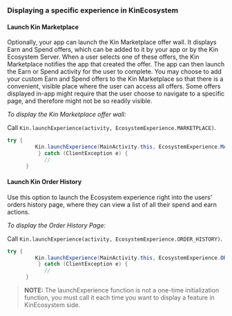 ### Displaying a specific experience in KinEcosystem ###

#### Launch Kin Marketplace
Optionally, your app can launch the Kin Marketplace offer wall. It displays Earn and Spend offers, which can be added to it by your app or by the Kin Ecosystem Server. When a user selects one of these offers, the Kin Marketplace notifies the app that created the offer. The app can then launch the Earn or Spend activity for the user to complete.
You may choose to add your custom Earn and Spend offers to the Kin Marketplace so that there is a convenient, visible place where the user can access all offers. Some offers displayed in-app might require that the user choose to navigate to a specific page, and therefore might not be so readily visible.

*To display the Kin Marketplace offer wall:*

Call `Kin.launchExperience(activity, EcosystemExperience.MARKETPLACE)`.

```java
try {
         Kin.launchExperience(MainActivity.this, EcosystemExperience.MARKETPLACE);
          } catch (ClientException e) {
            //
      }
```

#### Launch Kin Order History
Use this option to launch the Ecosystem experience right into the users’ orders history page, where they can view a list of all their spend and earn actions.

*To display the Order History Page:*

Call `Kin.launchExperience(activity, EcosystemExperience.ORDER_HISTORY)`.

```java
try {
         Kin.launchExperience(MainActivity.this, EcosystemExperience.ORDER_HISTORY);
          } catch (ClientException e) {
            //
      }
```

>**NOTE:** The launchExperience function is not a one-time initialization function, you must call it each time you want to display a feature in KinEcosystem side.


